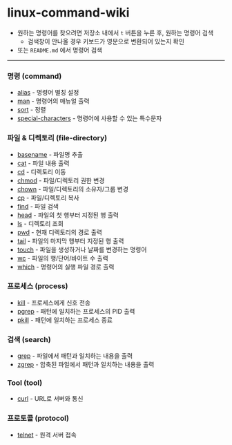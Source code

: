 # linux-command-wiki

* 원하는 명령어를 찾으려면 저장소 내에서 `t` 버튼을 누른 후, 원하는 명령어 검색
    * 검색창이 안나올 경우 키보드가 영문으로 변환되어 있는지 확인
* 또는 `README.md` 에서 명령어 검색

-------

### 명령 (command)

* [alias](https://github.com/hongsii/linux-command-wiki/blob/master/command/alias.md) - 명령어 별칭 설정
* [man](https://github.com/hongsii/linux-command-wiki/blob/master/command/man.md) - 명령어의 매뉴얼 출력
* [sort](https://github.com/hongsii/linux-command-wiki/blob/master/command/sort.md) - 정렬
* [special-characters](https://github.com/hongsii/linux-command-wiki/blob/master/command/special-characters.md) - 명령어에 사용할 수 있는 특수문자

### 파일 & 디렉토리 (file-directory)

* [basename](https://github.com/hongsii/linux-command-wiki/blob/master/file-directory/basename.md) - 파일명 추출
* [cat](https://github.com/hongsii/linux-command-wiki/blob/master/file-directory/cat.md) - 파일 내용 출력
* [cd](https://github.com/hongsii/linux-command-wiki/blob/master/file-directory/cd.md) - 디렉토리 이동
* [chmod](https://github.com/hongsii/linux-command-wiki/blob/master/file-directory/chmod.md) - 파일/디렉토리 권한 변경
* [chown](https://github.com/hongsii/linux-command-wiki/blob/master/file-directory/chown.md) - 파일/디렉토리의 소유자/그룹 변경
* [cp](https://github.com/hongsii/linux-command-wiki/blob/master/file-directory/cp.md) - 파일/디렉토리 복사
* [find](https://github.com/hongsii/linux-command-wiki/blob/master/file-directory/find.md) - 파일 검색
* [head](https://github.com/hongsii/linux-command-wiki/blob/master/file-directory/head.md) - 파일의 첫 행부터 지정된 행 출력
* [ls](https://github.com/hongsii/linux-command-wiki/blob/master/file-directory/ls.md) - 디렉토리 조회
* [pwd](https://github.com/hongsii/linux-command-wiki/blob/master/file-directory/pwd.md) - 현재 디렉토리의 경로 출력
* [tail](https://github.com/hongsii/linux-command-wiki/blob/master/file-directory/tail.md) - 파일의 마지막 행부터 지정된 행 출력
* [touch](https://github.com/hongsii/linux-command-wiki/blob/master/file-directory/touch.md) - 파일을 생성하거나 날짜를 변경하는 명령어
* [wc](https://github.com/hongsii/linux-command-wiki/blob/master/file-directory/wc.md) - 파일의 행/단어/바이트 수 출력
* [which](https://github.com/hongsii/linux-command-wiki/blob/master/file-directory/which.md) - 명령어의 실행 파일 경로 출력

### 프로세스 (process)

* [kill](https://github.com/hongsii/linux-command-wiki/blob/master/process/kill.md) - 프로세스에게 신호 전송
* [pgrep](https://github.com/hongsii/linux-command-wiki/blob/master/process/pgrep.md) - 패턴에 일치하는 프로세스의 PID 출력
* [pkill](https://github.com/hongsii/linux-command-wiki/blob/master/process/pkill.md) - 패턴에 일치하는 프로세스 종료


### 검색 (search)

* [grep](https://github.com/hongsii/linux-command-wiki/blob/master/search/grep.md) - 파일에서 패턴과 일치하는 내용을 출력
* [zgrep](https://github.com/hongsii/linux-command-wiki/blob/master/search/zgrep.md) - 압축된 파일에서 패턴과 일치하는 내용을 출력


### Tool (tool)

* [curl](https://github.com/hongsii/linux-command-wiki/blob/master/tool/curl.md) - URL로 서버와 통신

### 프로토콜 (protocol)

* [telnet](https://github.com/hongsii/linux-command-wiki/blob/master/protocol/telnet.md) - 원격 서버 접속
